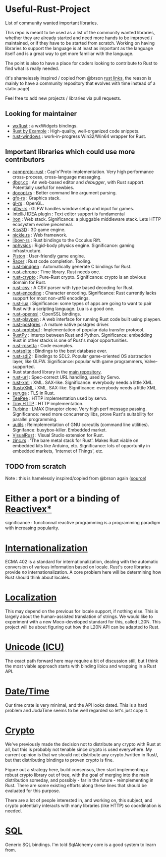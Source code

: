 Useful-Rust-Project
====================

List of community wanted important libraries.

This repo is meant to be used as a list of the community wanted libraries, whether they are already
started and need more hands to be improved / maintained, or if they have to be started from scratch.
Working on having libraries to support the language is at least as important as the language itself and
is a great way to get more familiar with the language.

The point is also to have a place for coders looking to contribute to Rust to find what is really needed.

(it's shamelessly inspired / copied from @brson [rust links](http://brson.github.io/rustlinks.html), the reason
is mainly to have a community repository that evolves with time instead of a static page)

Feel free to add new projects / libraries via pull requests.

Looking for maintainer
----------------------

* [wxRust](https://github.com/kenz-gelsoft/wxRust) : a wxWidgets bindings.
* [Rust by Example](https://github.com/rust-lang/rust-by-example) : High-quality, well-organized code snippets.
* [rust-windows](https://github.com/klutzy/rust-windows) : work-in-progress Win32/Win64 wrapper for Rust.


Important libraries which could use more contributors
-----------------------------------------------------

* [capnproto-rust](http://rust-ci.org/dwrensha/capnproto-rust) :  Cap'n'Proto implementation. Very high performance cross-process, cross-language messaging.
* [dbgr.cc](http://dbgr.cc/) :  An web-based editor and *debugger*, with Rust support. Potentially useful for newbies.
* [docopt.rs](https://github.com/docopt/docopt.rs) : Better command line argument parsing.
* [gfx-rs](https://github.com/bjz/gfx-rs) : Graphics stack.
* [gl-rs](https://github.com/bjz/gl-rs) : OpenGL.
* [glfw-rs](https://github.com/bjz/glfw-rs) : GLFW handles window setup and input for games.
* [IntelliJ IDEA plugin](http://plugins.jetbrains.com/plugin/7438) : Text editor support is fundamental 
* [Iron](https://github.com/iron/iron) : Web stack. Significance: a pluggable middleware stack. Lets HTTP ecosystem evolve piecemeal.
* [Kiss3D](http://rust-ci.org/sebcrozet/kiss3d) : 3D game engine.
* [nickle.rs](http://nickel.rs/) : Web framework.
* [libovr-rs](https://github.com/csherratt/vr-rs) : Rust bindings to the Occulus Rift.
* [nphysics](http://rust-ci.org/sebcrozet/nphysics) : Rigid-body physics engine. Significance: gaming infrastructure.
* [Piston](http://www.piston.rs/) : User-friendly game engine.
* [Racer](http://github.com/phildawes/racer) :  Rust code completion. Tooling.
* [rust-bindgen](http://rust-ci.org/crabtw/rust-bindgen) : Automatically generate C bindings for Rust.
* [rust-chrono](https://github.com/lifthrasiir/rust-chrono) : Time library. Rust needs one.
* [rust-crypto](http://rust-ci.org/DaGenix/rust-crypto) : Pure-Rust crypto. Significance: crypto is an obvious domain for Rust.
* [rust-csv](https://github.com/BurntSushi/rust-csv) : A CSV parser with type based decoding for Rust.
* [rust-encoding](http://rust-ci.org/lifthrasiir/rust-encoding) : Character encoding. Significance: Rust currently lacks support for most non-utf8 encodings.
* [rust-lua](http://rust-ci.org/kballard/rust-lua) : Significance: some types of apps are going to want to pair Rust with a scripting language. Lua is a good one.
* [rust-openssl](http://rust-ci.org/sfackler/rust-openssl) : OpenSSL bindings.
* [rust-playpen](https://github.com/rust-lang/rust-playpen) : A web interface for running Rust code built using playpen.
* [rust-postgres](http://github.com/sfackler/rust-postgres) : A mature native postgres driver.
* [rust-protobuf](http://rust-ci.org/stepancheg/rust-protobuf) : Implementation of popular data transfer protocol.
* [RustPy](https://github.com/lukemetz/rustpy) : Interop between Rust and Python. Significance: embedding Rust in other stacks is one of Rust's major opportunities.
* [rust-rosetta](https://github.com/hoverbear/rust-rosetta) : Code examples.
* [rustsqlite](http://rust-ci.org/linuxfood/rustsqlite) : Bindings to the best database ever.
* [rust-sdl2](http://rust-ci.org/AngryLawyer/rust-sdl2) : Bindings to SDL2. Popular game-oriented OS abstraction layer, like GLFW. Significance: popular with game programmers, Valve-supported.
* Rust standard library in the [main repository](https://github.com/rust-lang/rust).
* [rust-url](https://github.com/lifthrasiir/rust-url) : Spec-correct URL handling, used by Servo.
* [rust-xml](https://github.com/netvl/rust-xml) : XML. SAX-like. Significance: everybody needs a little XML.
* [RustyXML](https://github.com/Florob/RustyXML) : XML. SAX-like. Significance: everybody needs a little XML.
* [suruga](https://github.com/klutzy/suruga) : TLS in Rust.
* [TeePee](https://github.com/teepee/teepee) : HTTP implementation used by servo.
* [Tiny HTTP](https://github.com/tomaka/tiny-http) : HTTP implementation.
* [Turbine](https://github.com/polyfractal/Turbine) : LMAX Disruptor clone. Very high perf message passing. Significance: need more concurrency libs, prove Rust's suitability for parallel programming.
* [uutils](https://github.com/uutils/coreutils) : Reimplementation of GNU coreutils (command line utilities). Signifance: busybox-killer. Embedded market.
* [VisualRust](https://github.com/PistonDevelopers/VisualRust) : Visual Studio extension for Rust.
* [zinc.rs](http://zinc.rs/) : 'The bare metal stack for Rust'. Makes Rust viable on embedded kits like Arduino, etc. Significance: lots of opportunity in embedded markets, 'Internet of Things', etc. 

TODO from scratch
---------------------
Note : this is hamelessly inspired/copied from @brson again ([source](https://mail.mozilla.org/pipermail/rust-dev/2014-June/010139.html))

# Either a port or a binding of [Reactivex*](https://github.com/ReactiveX/RxJava)
significance : functionnal reactive programming is a programming paradigm with increasing popularity.
# [Internationalization](https://github.com/mozilla/rust/issues/14494)
ECMA 402 is a standard for internationalization, dealing with the 
automatic conversion of various information based on locale. Rust's core 
libraries provide *no* internationalization. A core problem here will be 
determining how Rust should think about locales.
# [Localization](https://github.com/mozilla/rust/issues/14495)
This may depend on the previous for locale support, if nothing else. 
This is largely about the human-assisted translation of strings. We 
would like to experiment with a new Moco-developed standard for this, 
called L20N. This project will be about figuring out how the L20N API 
can be adapted to Rust.
# [Unicode (ICU)](https://github.com/mozilla/rust/issues/14656)
The exact path forward here may require a bit of discussion still, but I 
think the most viable approach starts with binding libicu and wrapping 
in a Rust API.
# [Date/Time](https://github.com/mozilla/rust/issues/14657)
Our time crate is very minimal, and the API looks dated. This is a hard 
problem and JodaTime seems to be well regarded so let's just copy it.
# [Crypto](https://github.com/mozilla/rust/issues/14655)

We've previously made the decision not to distribute any crypto with 
Rust at all, but this is probably not tenable since crypto is used 
everywhere. My current opinion is that we should not distribute any 
crypto /written in Rust/, but that distributing bindings to proven 
crypto is fine.

Figure out a strategy here, build consensus, then start implementing a 
robust crypto library out of tree, with the goal of merging into the 
main distribution someday, and possibly - far in the future - 
reimplementing in Rust. There are some existing efforts along these 
lines that should be evaluated for this purpose.

There are a lot of people interested in, and working on, this subject, 
and crypto potentially interacts with many libraries (like HTTP) so 
coordination is needed.
# [SQL](https://github.com/mozilla/rust/issues/14658)
Generic SQL bindings. I'm told SqlAlchemy core is a good system to learn 
from.
